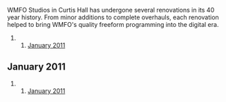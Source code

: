 WMFO Studios in Curtis Hall has undergone several renovations in its 40
year history. From minor additions to complete overhauls, each
renovation helped to bring WMFO's quality freeform programming into the
digital era.

1.  1. [January
    2011](https://wiki.wmfo.org/About_WMFO/Station_History/Station_Renovations#January_2011)

January 2011 
------------

1.  1. [January 2011](#January_2011)

